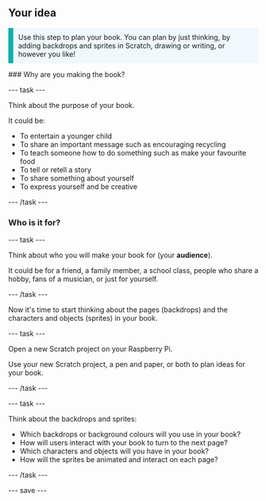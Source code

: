 ## Your idea
<p style="border-left: solid; border-width:10px; border-color: #0faeb0; background-color: aliceblue; padding: 10px;">
Use this step to plan your book. You can plan by just thinking, by adding backdrops and sprites in Scratch, drawing or writing, or however you like! 
</p>
### Why are you making the book?

--- task ---

Think about the purpose of your book. 

It could be:
- To entertain a younger child
- To share an important message such as encouraging recycling
- To teach someone how to do something such as make your favourite food 
- To tell or retell a story
- To share something about yourself
- To express yourself and be creative

--- /task ---

### Who is it for?

--- task ---

Think about who you will make your book for (your **audience**).

It could be for a friend, a family member, a school class, people who share a hobby, fans of a musician, or just for yourself.

--- /task ---

Now it's time to start thinking about the pages (backdrops) and the characters and objects (sprites) in your book.

--- task ---

Open a new Scratch project on your Raspberry Pi.

Use your new Scratch project, a pen and paper, or both to plan ideas for your book.

--- /task ---

--- task ---

Think about the backdrops and sprites:
- Which backdrops or background colours will you use in your book? 
- How will users interact with your book to turn to the next page?
- Which characters and objects will you have in your book? 
- How will the sprites be animated and interact on each page?

--- /task ---

--- save ---
